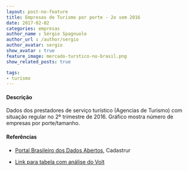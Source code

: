 ```yaml
---
layout: post-no-feature
title: Empresas de Turismo por porte - 2o sem 2016
date: 2017-02-02
categories: empresas
author_name : Sérgio Spagnuolo
author_url : /author/sergio
author_avatar: sergio
show_avatar : true
feature_image: mercado-turstico-no-brasil.png
show_related_posts: true

tags:
- turismo
---
```



#### Descrição
Dados dos prestadores de serviço turístico (Agencias de Turismo) com situação regular no 2º trimestre de 2016. Gráfico mostra número de empresas por porte/tamanho.

#### Referências

* [Portal Brasileiro dos Dados Abertos](http://dados.gov.br/dataset/cadastur-pj-agencia/resource/7bab4346-fa6e-4493-b9ad-d179cce4b851), Cadastrur

* [Link para tabela com análise do Volt](https://docs.google.com/spreadsheets/d/1Z95pBybnd2Hs1BztPSbDNWpW9BWm9Lg8sdHe6cL-oSc/edit?usp=sharing)
